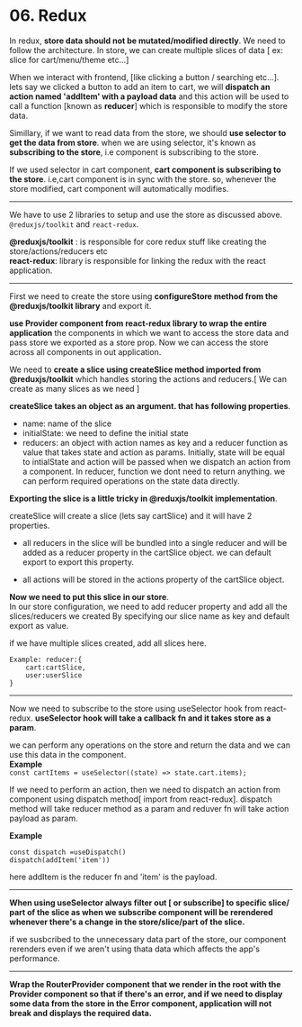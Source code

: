 # 06. Redux

In redux, **store data should not be mutated/modified directly**. We need to follow the architecture. In store, we can create multiple slices of data [ ex: slice for cart/menu/theme etc...]

When we interact with frontend, [like clicking a button / searching etc...].
lets say we clicked a button to add an item to cart, we will **dispatch an action named 'addItem' with a payload data** and this action will be used to call a function [known as **reducer**] which is responsible to modify the store data.

Simillary, if we want to read data from the store, we should **use selector to get the data from store**. when we are using selector, it's known as **subscribing to the store**, i.e component is subscribing to the store.

If we used selector in cart component, **cart component is subscribing to the store**. i.e,cart component is in sync with the store. so, whenever the store modified, cart component will automatically modifies.

---

We have to use 2 libraries to setup and use the store as discussed above.<br>
`@reduxjs/toolkit` and `react-redux`.

**@reduxjs/toolkit** : is responsible for core redux stuff like creating the store/actions/reducers etc<br>
**react-redux**: library is responsible for linking the redux with the react application.

---

First we need to create the store using **configureStore method from the @reduxjs/toolkit library** and export it.

**use Provider component from react-redux library to wrap the entire application** the components in which we want to access the store data and pass store we exported as a store prop. Now we can access the store across all components in out application.

We need to **create a slice using createSlice method imported from @reduxjs/toolkit**
which handles storing the actions and reducers.[ We can create as many slices as we need ]

**createSlice takes an object as an argument. that has following properties**.

- name: name of the slice
- initialState: we need to define the initial state
- reducers: an object with action names as key and a reducer function as value that takes state and action as params. Initially, state will be equal to intialState and action will be passed when we dispatch an action from a component. In reducer, function we dont need to return anything. we can perform required operations on the state data directly.

**Exporting the slice is a little tricky in @reduxjs/toolkit implementation**.

createSlice will create a slice (lets say cartSlice) and it will have 2 properties.

- all reducers in the slice will be bundled into a single reducer and will be added as a reducer property in the cartSlice object. we can default export to export this property.

- all actions will be stored in the actions property of the cartSlice object.

**Now we need to put this slice in our store**.<br>
In our store configuration, we need to add reducer property and add all the slices/reducers we created By specifying our slice name as key and default export as value.

if we have multiple slices created, add all slices here.

    Example: reducer:{
        cart:cartSlice,
        user:userSlice
    }

---

Now we need to subscribe to the store using useSelector hook from react-redux.
**useSelector hook will take a callback fn and it takes store as a param**.

we can perform any operations on the store and return the data and we can use this data in the component.<br>
**Example**<br>
`const cartItems = useSelector((state) => state.cart.items);`

If we need to perform an action, then we need to dispatch an action from component using dispatch method[ import from react-redux]. dispatch method will take reducer method as a param and reduver fn will take action payload as param.

**Example**<br>

    const dispatch =useDispatch()
    dispatch(addItem('item'))

here addItem is the reducer fn and 'item' is the payload.

---

**When using useSelector always filter out [ or subscribe] to specific slice/ part of the slice as when we subscribe component will be rerendered whenever there's a change in the store/slice/part of the slice.**

if we susbcribed to the unnecessary data part of the store, our component rerenders even if we aren't using thata data which affects the app's performance.

---

**Wrap the RouterProvider component that we render in the root with the Provider component so that if there's an error, and if we need to display some data from the store in the Error component, application will not break and displays the required data.**
